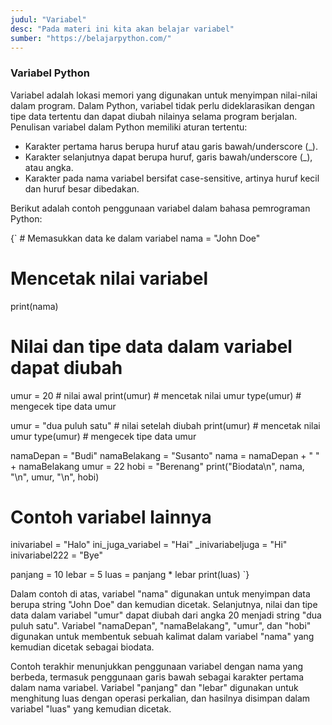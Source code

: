 ```yaml
---
judul: "Variabel"
desc: "Pada materi ini kita akan belajar variabel"
sumber: "https://belajarpython.com/"
---
```


### Variabel Python

Variabel adalah lokasi memori yang digunakan untuk menyimpan nilai-nilai dalam program. Dalam Python, variabel tidak perlu dideklarasikan dengan tipe data tertentu dan dapat diubah nilainya selama program berjalan. Penulisan variabel dalam Python memiliki aturan tertentu:

- Karakter pertama harus berupa huruf atau garis bawah/underscore (\_).
- Karakter selanjutnya dapat berupa huruf, garis bawah/underscore (\_), atau angka.
- Karakter pada nama variabel bersifat case-sensitive, artinya huruf kecil dan huruf besar dibedakan.

Berikut adalah contoh penggunaan variabel dalam bahasa pemrograman Python:

<Syntax language="python">
{`
# Memasukkan data ke dalam variabel
nama = "John Doe"

# Mencetak nilai variabel

print(nama)

# Nilai dan tipe data dalam variabel dapat diubah

umur = 20 # nilai awal
print(umur) # mencetak nilai umur
type(umur) # mengecek tipe data umur

umur = "dua puluh satu" # nilai setelah diubah
print(umur) # mencetak nilai umur
type(umur) # mengecek tipe data umur

namaDepan = "Budi"
namaBelakang = "Susanto"
nama = namaDepan + " " + namaBelakang
umur = 22
hobi = "Berenang"
print("Biodata\n", nama, "\n", umur, "\n", hobi)

# Contoh variabel lainnya

inivariabel = "Halo"
ini_juga_variabel = "Hai"
\_inivariabeljuga = "Hi"
inivariabel222 = "Bye"

panjang = 10
lebar = 5
luas = panjang \* lebar
print(luas)
`}

</Syntax>

Dalam contoh di atas, variabel "nama" digunakan untuk menyimpan data berupa string "John Doe" dan kemudian dicetak. Selanjutnya, nilai dan tipe data dalam variabel "umur" dapat diubah dari angka 20 menjadi string "dua puluh satu". Variabel "namaDepan", "namaBelakang", "umur", dan "hobi" digunakan untuk membentuk sebuah kalimat dalam variabel "nama" yang kemudian dicetak sebagai biodata.

Contoh terakhir menunjukkan penggunaan variabel dengan nama yang berbeda, termasuk penggunaan garis bawah sebagai karakter pertama dalam nama variabel. Variabel "panjang" dan "lebar" digunakan untuk menghitung luas dengan operasi perkalian, dan hasilnya disimpan dalam variabel "luas" yang kemudian dicetak.
